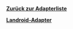 [**Zurück zur Adapterliste**](/adapterref/adapterliste.md)

[**Landroid-Adapter**](/adapterref/docs/iobroker.landroid/de/README.md)